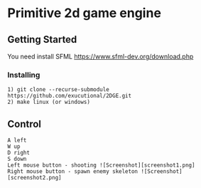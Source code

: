 # Primitive 2d game engine

## Getting Started

You need install SFML https://www.sfml-dev.org/download.php

### Installing

```
1) git clone --recurse-submodule https://github.com/exucutional/2DGE.git
2) make linux (or windows)
```

## Control
```
A left
W up
D right
S down
Left mouse button - shooting ![Screenshot][screenshot1.png]
Right mouse button - spawn enemy skeleton ![Screenshot][screenshot2.png]
```
